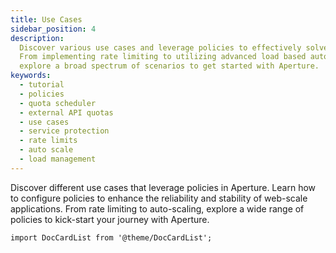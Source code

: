 ```yaml
---
title: Use Cases
sidebar_position: 4
description:
  Discover various use cases and leverage policies to effectively solve them.
  From implementing rate limiting to utilizing advanced load based auto-scaling,
  explore a broad spectrum of scenarios to get started with Aperture.
keywords:
  - tutorial
  - policies
  - quota scheduler
  - external API quotas
  - use cases
  - service protection
  - rate limits
  - auto scale
  - load management
---
```


<!-- vale off -->

Discover different use cases that leverage policies in Aperture. Learn how to
configure policies to enhance the reliability and stability of web-scale
applications. From rate limiting to auto-scaling, explore a wide range of
policies to kick-start your journey with Aperture.

<!-- vale on -->

```mdx-code-block
import DocCardList from '@theme/DocCardList';
```

<DocCardList />

